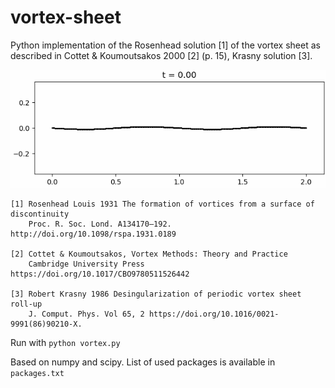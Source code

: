 # vortex-sheet

Python implementation of the Rosenhead solution [1] of the vortex sheet as
described in Cottet & Koumoutsakos 2000 [2] (p. 15), Krasny solution [3]. 

![vortex sheet animation](vortex.gif)

```
[1] Rosenhead Louis 1931 The formation of vortices from a surface of discontinuity
    Proc. R. Soc. Lond. A134170–192. http://doi.org/10.1098/rspa.1931.0189

[2] Cottet & Koumoutsakos, Vortex Methods: Theory and Practice 
    Cambridge University Press https://doi.org/10.1017/CBO9780511526442

[3] Robert Krasny 1986 Desingularization of periodic vortex sheet roll-up
    J. Comput. Phys. Vol 65, 2 https://doi.org/10.1016/0021-9991(86)90210-X.
```

Run with `python vortex.py`

Based on numpy and scipy. List of used packages is available in `packages.txt`